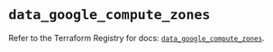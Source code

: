 # `data_google_compute_zones`

Refer to the Terraform Registry for docs: [`data_google_compute_zones`](https://registry.terraform.io/providers/hashicorp/google/5.11.0/docs/data-sources/compute_zones).
